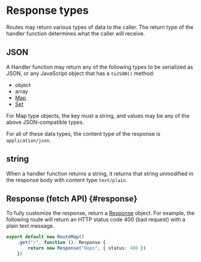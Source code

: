 # Response types

Routes may return various types of data to the caller. The return type of the
handler function determines what the caller will receive.

## JSON

A Handler function may return any of the following types to be serialized as
JSON, or any JavaScript object that has a `toJSON()` method:

- object
- array
- [Map]
- [Set]

For Map type objects, the key must a string, and values may be any of the above
JSON-compatible types.

For all of these data types, the content type of the response is
`application/json`.

## string

When a handler function returns a string, it returns that string unmodified in
the response body with content type `text/plain`.

## Response (fetch API) {#response}

To fully customize the response, return a [Response] object. For example, the
following route will return an HTTP status code 400 (bad request) with a plain
text message.

```ts
export default new RouteMap()
    .get("/", function (): Response {
        return new Response("Oops", { status: 400 })
    })
```


[Map]: https://developer.mozilla.org/en-US/docs/Web/JavaScript/Reference/Global_Objects/Map
[Set]: https://developer.mozilla.org/en-US/docs/Web/JavaScript/Reference/Global_Objects/Set
[Response]: https://developer.mozilla.org/en-US/docs/Web/API/Response
